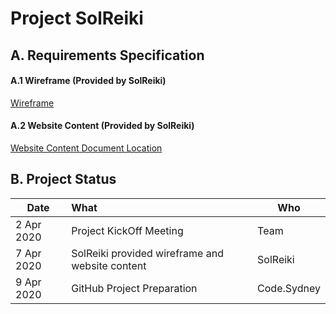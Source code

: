# Project SolReiki

## A. Requirements Specification
#### A.1 Wireframe (Provided by SolReiki)
[Wireframe](https://github.com/codesydney/solreiki/wiki/SolReiki-Wireframe)

#### A.2 Website Content (Provided by SolReiki)
[Website Content Document Location](https://drive.google.com/file/d/1WEFu9kTbXuF4rlGH-KcS2i7Ea_KDDrT4/view?usp=sharing)

## B. Project Status
| Date          | What                                                           |Who|
| ------------- |:---------------------------------------------------------------|---|
| 2 Apr 2020    | Project KickOff Meeting                                        |Team|
| 7 Apr 2020    | SolReiki provided wireframe and website content                |SolReiki|  
| 9 Apr 2020    | GitHub Project Preparation                                     |Code.Sydney|  
